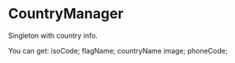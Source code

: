 # CountryManager
Singleton with country info.

You can get:
isoCode;
flagName;
countryName image;
phoneCode;
